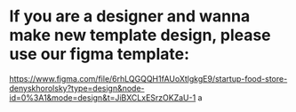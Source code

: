 # If you are a designer and wanna make new template design, please use our figma template:
https://www.figma.com/file/6rhLQGQQH1fAUoXtlgkgE9/startup-food-store-denyskhorolsky?type=design&node-id=0%3A1&mode=design&t=JiBXCLxESrzOKZaU-1
a